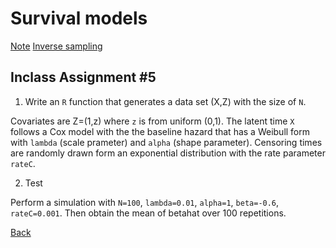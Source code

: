 # Survival models
[Note](https://app.box.com/s/kykg6pmjb757lhiuq3knawcakmsz4umc)
[Inverse sampling](https://app.box.com/s/rv8u5fa7btrluqzfo3k10wn10lk2kc45)

## Inclass Assignment #5

1. Write an `R` function that generates a data set (X,Z) with the size of `N`.

Covariates are Z=(1,z) where `z` is from uniform (0,1).
The latent time `X` follows a Cox model with the the baseline hazard that has a Weibull form with `lambda` (scale prameter) and `alpha` (shape parameter).
Censoring times are randomly drawn form an exponential distribution with the rate parameter `rateC`.

2. Test

Perform a simulation with `N=100`, `lambda=0.01`, `alpha=1`, `beta=-0.6`, `rateC=0.001`.
Then obtain the mean of betahat over 100 repetitions.


[Back](https://github.com/younghhk/STAT_COMP/)
